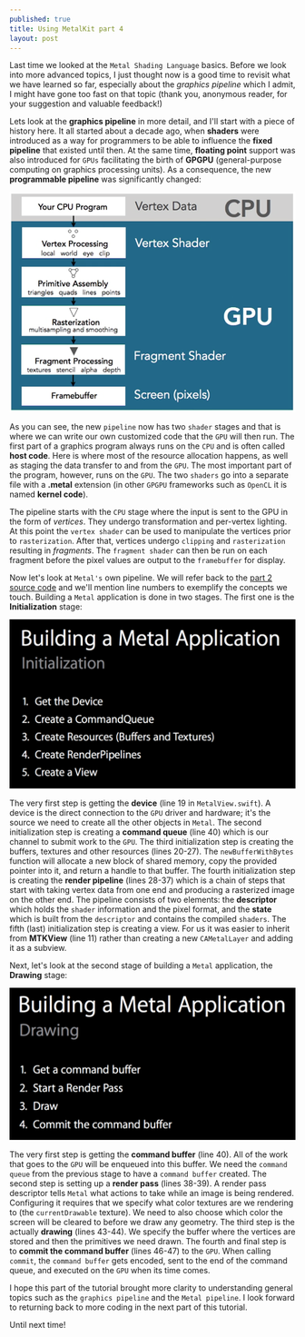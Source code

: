 ```yaml
---
published: true
title: Using MetalKit part 4
layout: post
---
```

Last time we looked at the `Metal Shading Language` basics. Before we look into more advanced topics, I just thought now is a good time to revisit what we have learned so far, especially about the _graphics pipeline_ which I admit, I might have gone too fast on that topic (thank you, anonymous reader, for your suggestion and valuable feedback!)

Lets look at the __graphics pipeline__ in more detail, and I'll start with a piece of history here. It all started about a decade ago, when __shaders__ were introduced as a way for programmers to be able to influence the __fixed pipeline__ that existed until then. At the same time, __floating point__ support was also introduced for `GPUs` facilitating the birth of __GPGPU__ (general-purpose computing on graphics processing units). As a consequence, the new __programmable pipeline__ was significantly changed:

![alt text](https://github.com/Swiftor/Metal/raw/master/images/part4_1.png "1")

As you can see, the new `pipeline` now has two `shader` stages and that is where we can write our own customized code that the `GPU` will then run. The first part of a graphics program always runs on the `CPU` and is often called __host code__. Here is where most of the resource allocation happens, as well as staging the data transfer to and from the `GPU`. The most important part of the program, however, runs on the `GPU`. The two `shaders` go into a separate file with a __.metal__ extension (in other `GPGPU` frameworks such as `OpenCL` it is named __kernel code__). 

The pipeline starts with the `CPU` stage where the input is sent to the GPU in the form of _vertices_. They undergo transformation and per-vertex lighting. At this point the `vertex shader` can be used to manipulate the vertices prior to `rasterization`. After that, vertices undergo `clipping` and `rasterization` resulting in _fragments_. The `fragment shader` can then be run on each fragment before the pixel values are output to the `framebuffer` for display.

Now let's look at `Metal's` own pipeline. We will refer back to the [part 2 source code](https://github.com/Swiftor/Metal/tree/master/ch03) and we'll mention line numbers to exemplify the concepts we touch. Building a `Metal` application is done in two stages. The first one is the __Initialization__ stage:

![alt text](https://github.com/Swiftor/Metal/raw/master/images/part4_2.png "2")

The very first step is getting the __device__ (line 19 in `MetalView.swift`). A device is the direct connection to the `GPU` driver and hardware; it's the source we need to create all the other objects in `Metal`. The second initialization step is creating a __command queue__ (line 40) which is our channel to submit work to the `GPU`. The third initialization step is creating the buffers, textures and other resources (lines 20-27). The `newBufferWithBytes` function will allocate a new block of shared memory, copy the provided pointer into it, and return a handle to that buffer. The fourth initialization step is creating the __render pipeline__ (lines 28-37) which is a chain of steps that start with taking vertex data from one end and producing a rasterized image on the other end. The pipeline consists of two elements: the __descriptor__ which holds the `shader` information and the pixel format, and the __state__ which is built from the `descriptor` and contains the compiled `shaders`. The fifth (last) initialization step is creating a view. For us it was easier to inherit from __MTKView__ (line 11) rather than creating a new `CAMetalLayer` and adding it as a subview.

Next, let's look at the second stage of building a `Metal` application, the __Drawing__ stage:

![alt text](https://github.com/Swiftor/Metal/raw/master/images/part4_3.png "3")

The very first step is getting the __command buffer__ (line 40). All of the work that goes to the `GPU` will be enqueued into this buffer. We need the `command queue` from the previous stage to have a `command buffer` created. The second step is setting up a __render pass__ (lines 38-39). A render pass descriptor tells `Metal` what actions to take while an image is being rendered. Configuring it requires that we specify what color textures are we rendering to (the `currentDrawable` texture). We need to also choose which color the screen will be cleared to before we draw any geometry. The third step is the actually __drawing__ (lines 43-44). We specify the buffer where the vertices are stored and then the primitives we need drawn. The fourth and final step is to __commit the command buffer__ (lines 46-47) to the `GPU`. When calling `commit`, the `command buffer` gets encoded, sent to the end of the command queue, and executed on the `GPU` when its time comes.

I hope this part of the tutorial brought more clarity to understanding general topics such as the `graphics pipeline` and the `Metal pipeline`. I look forward to returning back to more coding in the next part of this tutorial.

Until next time!